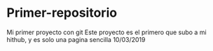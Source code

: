 # Primer-repositorio
Mi primer proyecto con git
Este proyecto es el primero que subo a mi hithub, y es solo una pagina sencilla 10/03/2019
